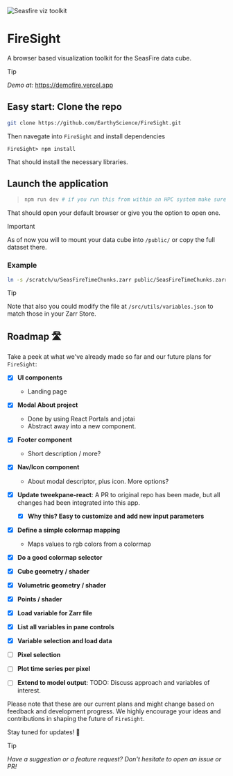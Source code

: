 ![Seasfire viz toolkit](/static/SeasFireApp.gif)

# FireSight
A browser based visualization toolkit for the SeasFire data cube.

> [!TIP]
> _Demo at:_ https://demofire.vercel.app


## Easy start: Clone the repo

```sh
git clone https://github.com/EarthyScience/FireSight.git
```

Then navegate into `FireSight` and install dependencies

```
FireSight> npm install
```

That should install the necessary libraries.

## Launch the application
> ```sh
> npm run dev # if you run this from within an HPC system make sure to first do `module load nodejs/20.12.2`
> ```

That should open your default browser or give you the option to open one. 

> [!IMPORTANT]
> As of now you will to mount your data cube into `/public/` or copy the full dataset there.
>
> ### Example
> ```sh
> ln -s /scratch/u/SeasFireTimeChunks.zarr public/SeasFireTimeChunks.zarr
> ```

> [!TIP]
> Note that also you could modify the file at `/src/utils/variables.json` to match those in your Zarr Store.

## Roadmap 🛣️

Take a peek at what we've already made so far and our future plans for `FireSight`:

- [x] **UI components**
  - Landing page
- [x] **Modal About project**
  - Done by using React Portals and jotai
  - Abstract away into a new component.
- [x] **Footer component**
  - Short description / more?
- [x] **Nav/Icon component**
  - About modal descriptor, plus icon. More options? 
- [x] **Update tweekpane-react**: A PR to original repo has been made, but all changes had been integrated into this app.
  - [x] **Why this? Easy to customize and add new input parameters**
- [x] **Define a simple colormap mapping**
  - Maps values to rgb colors from a colormap
- [x] **Do a good colormap selector**
- [x] **Cube geometry / shader**
- [x] **Volumetric geometry / shader**
- [x] **Points / shader**
- [x] **Load variable for Zarr file**
- [x] **List all variables in pane controls**
- [x] **Variable selection and load data**
- [ ] **Pixel selection**
- [ ] **Plot time series per pixel**
- [ ] **Extend to model output**: TODO: Discuss approach and variables of interest.



Please note that these are our current plans and might change based on feedback and development progress. We highly encourage your ideas and contributions in shaping the future of `FireSight`.

Stay tuned for updates! 🚀

> [!TIP]
> _Have a suggestion or a feature request? Don't hesitate to open an issue or PR!_
